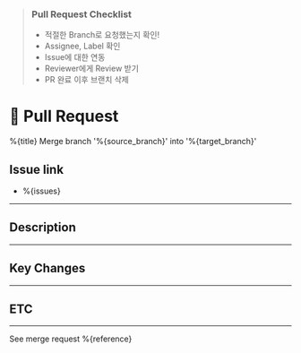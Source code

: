 > ### Pull Request Checklist
> - 적절한 Branch로 요청했는지 확인!
> - Assignee, Label 확인
> - Issue에 대한 연동
> - Reviewer에게 Review 받기
> - PR 완료 이후 브랜치 삭제

# 🐳 Pull Request
%{title}
Merge branch '%{source_branch}' into '%{target_branch}'

## Issue link
- %{issues}
---

## Description

---

## Key Changes

---

## ETC

---

See merge request %{reference}
